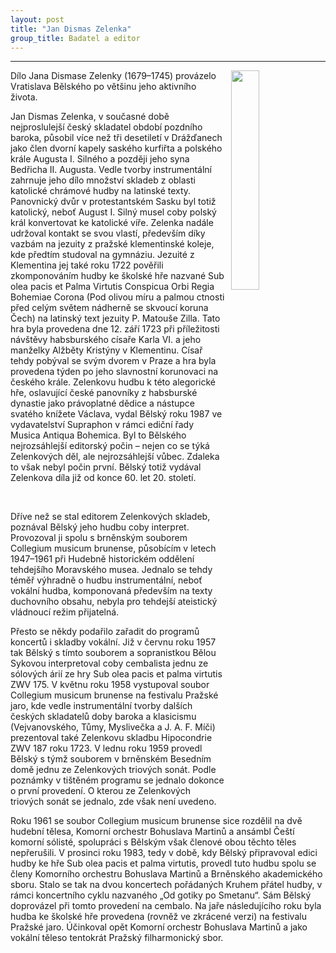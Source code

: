 ```yaml
---
layout: post
title: "Jan Dismas Zelenka"
group_title: Badatel a editor
---
```

---
<img src="/assets/zelenka/zelenka1.png" width="30%" height="30%" style="float: right; margin-left: 10px;">
<div class="ntext">
<p>
Dílo Jana Dismase Zelenky (1679–1745) provázelo Vratislava Bělského po většinu jeho aktivního života.
</p>
<p>
Jan Dismas Zelenka, v současné době nejproslulejší český skladatel období pozdního baroka, působil více než tři desetiletí v Drážďanech jako člen dvorní kapely saského kurfiřta a polského krále Augusta I. Silného a později jeho syna Bedřicha II. Augusta. Vedle tvorby instrumentální zahrnuje jeho dílo množství skladeb z oblasti katolické chrámové hudby na latinské texty. Panovnický dvůr v protestantském Sasku byl totiž katolický, neboť August I. Silný musel coby polský král konvertovat ke katolické víře. Zelenka nadále udržoval kontakt se svou vlastí, především díky vazbám na jezuity z pražské klementinské koleje, kde předtím studoval na gymnáziu. Jezuité z Klementina jej také roku 1722 pověřili zkomponováním hudby ke školské hře nazvané Sub olea pacis et Palma Virtutis Conspicua Orbi Regia Bohemiae Corona (Pod olivou míru a palmou ctnosti před celým světem nádherně se skvoucí koruna Čech) na latinský text jezuity P. Matouše Zilla. Tato hra byla provedena dne 12. září 1723 při příležitosti návštěvy habsburského císaře Karla VI. a jeho manželky Alžběty Kristýny v Klementinu. Císař tehdy pobýval se svým dvorem v Praze a hra byla provedena týden po jeho slavnostní korunovaci na českého krále. Zelenkovu hudbu k této alegorické hře, oslavující české panovníky z habsburské dynastie jako právoplatné dědice a nástupce svatého knížete Václava, vydal Bělský roku 1987 ve vydavatelství Supraphon v rámci ediční řady Musica Antiqua Bohemica. Byl to Bělského nejrozsáhlejší editorský počin – nejen co se týká Zelenkových děl, ale nejrozsáhlejší vůbec. Zdaleka to však nebyl počin první. Bělský totiž vydával Zelenkova díla již od konce 60. let 20. století.
</p>

&nbsp;

<p>
Dříve než se stal editorem Zelenkových skladeb, poznával Bělský jeho hudbu coby interpret. Provozoval ji spolu s brněnským souborem Collegium musicum brunense, působícím v letech 1947–1961 při Hudebně historickém oddělení tehdejšího Moravského musea. Jednalo se tehdy téměř výhradně o hudbu instrumentální, neboť vokální hudba, komponovaná především na texty duchovního obsahu, nebyla pro tehdejší ateistický vládnoucí režim přijatelná. 
</p>
<p>
Přesto se někdy podařilo zařadit do programů koncertů i skladby vokální. Již v červnu roku 1957 tak Bělský s tímto souborem a sopranistkou Bělou Sykovou interpretoval coby cembalista jednu ze sólových árií ze hry Sub olea pacis et palma virtutis ZWV 175. V květnu roku 1958 vystupoval soubor Collegium musicum brunense na festivalu Pražské jaro, kde vedle instrumentální tvorby dalších českých skladatelů doby baroka a klasicismu (Vejvanovského, Tůmy, Myslivečka a J. A. F. Míči) prezentoval také Zelenkovu skladbu Hipocondrie ZWV 187  roku 1723. V lednu roku 1959 provedl Bělský s týmž souborem v brněnském Besedním domě jednu ze Zelenkových triových sonát. Podle poznámky v tištěném programu se jednalo dokonce o první provedení. O kterou ze Zelenkových triových sonát se jednalo, zde však není uvedeno. 
</p>
<p>
Roku 1961 se soubor Collegium musicum brunense sice rozdělil na dvě hudební tělesa, Komorní orchestr Bohuslava Martinů a ansámbl Čeští komorní sólisté, spolupráci s Bělským však členové obou těchto těles nepřerušili. V prosinci roku 1983, tedy v době, kdy Bělský připravoval edici hudby ke hře Sub olea pacis et palma virtutis, provedl tuto hudbu spolu se členy Komorního orchestru Bohuslava Martinů a Brněnského akademického sboru. Stalo se tak na dvou koncertech pořádaných Kruhem přátel hudby, v rámci koncertního cyklu nazvaného „Od gotiky po Smetanu“. Sám Bělský doprovázel při tomto provedení na cembalo. Na jaře následujícího roku byla hudba ke školské hře provedena (rovněž ve zkrácené verzi) na festivalu Pražské jaro. Účinkoval opět Komorní orchestr Bohuslava Martinů a jako vokální těleso tentokrát Pražský filharmonický sbor.
</p>
